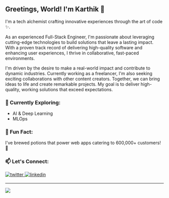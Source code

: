 ## Greetings, World! I'm Karthik 👋

I'm a tech alchemist crafting innovative experiences through the art of code ✨.

As an experienced Full-Stack Engineer, I'm passionate about leveraging cutting-edge technologies to build solutions that leave a lasting impact. With a proven track record of delivering high-quality software and enhancing user experiences, I thrive in collaborative, fast-paced environments.

I'm driven by the desire to make a real-world impact and contribute to dynamic industries. Currently working as a freelancer, I'm also seeking exciting collaborations with other content creators. Together, we can bring ideas to life and create remarkable projects. My goal is to deliver high-quality, working solutions that exceed expectations.

<!--
### 💻 My Stack:
- Languages: Python, JavaScript
- Frameworks: Django, FastAPI, React, Angular
- Cloud: AWS, Docker, Kubernetes
- Databases: PostgreSQL, MongoDB
-->

### 🌱 Currently Exploring:

- AI & Deep Learning
- MLOps

### 🌟 Fun Fact:

I've brewed potions that power web apps catering to 600,000+ customers! 🚀

### 📫 Let's Connect:

<div align="left">
  <a href="https://twitter.com/karthiktk_" target="_blank">
    <img
    src=https://img.shields.io/badge/twitter-%2300acee.svg?&style=for-the-badge&logo=twitter&logoColor=white
    alt=twitter style="margin-bottom: 5px;" />
  </a>
  <a href="https://linkedin.com/in/karthik-tk" target="_blank">
    <img
    src=https://img.shields.io/badge/linkedin-%231E77B5.svg?&style=for-the-badge&logo=linkedin&logoColor=white
    alt=linkedin style="margin-bottom: 5px;" />
  </a>
</div>

<!--
### 📊 GitHub Stats:
-->
<!--
![](https://github-readme-stats.vercel.app/api?username=Karthik-TK&theme=dark&hide_border=false&include_all_commits=true&count_private=true)<br/>
![](https://github-readme-stats.vercel.app/api/top-langs/?username=Karthik-TK&theme=dark&hide_border=false&include_all_commits=true&count_private=true&layout=compact)
-->
---
[![](https://visitcount.itsvg.in/api?id=Karthik-TK&icon=0&color=1)](https://visitcount.itsvg.in)
